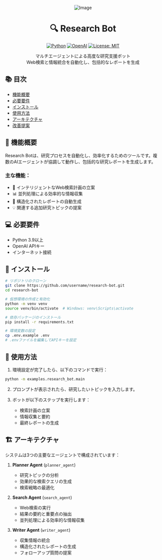 <div align="center">

![Image](https://github.com/user-attachments/assets/84e342ee-e85b-4e52-8a9a-337181f65091)

# 🔍 Research Bot

[![Python](https://img.shields.io/badge/python-3.9%2B-blue.svg)](https://www.python.org/downloads/)
[![OpenAI](https://img.shields.io/badge/OpenAI-API-green.svg)](https://openai.com/)
[![License: MIT](https://img.shields.io/badge/License-MIT-yellow.svg)](https://opensource.org/licenses/MIT)

マルチエージェントによる高度な研究支援ボット  
Web検索と情報統合を自動化し、包括的なレポートを生成

</div>

## 📚 目次
- [機能概要](#機能概要)
- [必要要件](#必要要件)
- [インストール](#インストール)
- [使用方法](#使用方法)
- [アーキテクチャ](#アーキテクチャ)
- [改善提案](#改善提案)

## 🌟 機能概要

Research Botは、研究プロセスを自動化し、効率化するためのツールです。複数のAIエージェントが協調して動作し、包括的な研究レポートを生成します。

### 主な機能：
- 🔎 インテリジェントなWeb検索計画の立案
- 📊 並列処理による効率的な情報収集
- 📝 構造化されたレポートの自動生成
- 💡 関連する追加研究トピックの提案

## 💻 必要要件

- Python 3.9以上
- OpenAI APIキー
- インターネット接続

## 🚀 インストール

```bash
# リポジトリのクローン
git clone https://github.com/username/research-bot.git
cd research-bot

# 仮想環境の作成と有効化
python -m venv venv
source venv/bin/activate  # Windows: venv\Scripts\activate

# 依存パッケージのインストール
pip install -r requirements.txt

# 環境変数の設定
cp .env.example .env
# .envファイルを編集してAPIキーを設定
```

## 🎯 使用方法

1. 環境設定が完了したら、以下のコマンドで実行：
```bash
python -m examples.research_bot.main
```

2. プロンプトが表示されたら、研究したいトピックを入力します。

3. ボットが以下のステップを実行します：
   - 検索計画の立案
   - 情報収集と要約
   - 最終レポートの生成

## 🏗 アーキテクチャ

システムは3つの主要なエージェントで構成されています：

1. **Planner Agent** (`planner_agent`)
   - 研究トピックの分析
   - 効果的な検索クエリの生成
   - 検索戦略の最適化

2. **Search Agent** (`search_agent`)
   - Web検索の実行
   - 結果の要約と重要点の抽出
   - 並列処理による効率的な情報収集

3. **Writer Agent** (`writer_agent`)
   - 収集情報の統合
   - 構造化されたレポートの生成
   - フォローアップ質問の提案

